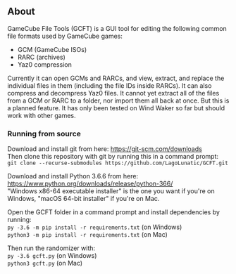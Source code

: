 
## About

GameCube File Tools (GCFT) is a GUI tool for editing the following common file formats used by GameCube games:
* GCM (GameCube ISOs)
* RARC (archives)
* Yaz0 compression

Currently it can open GCMs and RARCs, and view, extract, and replace the individual files in them (including the file IDs inside RARCs). It can also compress and decompress Yaz0 files.
It cannot yet extract all of the files from a GCM or RARC to a folder, nor import them all back at once. But this is a planned feature.
It has only been tested on Wind Waker so far but should work with other games.

### Running from source

Download and install git from here: https://git-scm.com/downloads  
Then clone this repository with git by running this in a command prompt:  
`git clone --recurse-submodules https://github.com/LagoLunatic/GCFT.git`  

Download and install Python 3.6.6 from here: https://www.python.org/downloads/release/python-366/  
"Windows x86-64 executable installer" is the one you want if you're on Windows, "macOS 64-bit installer" if you're on Mac.  

Open the GCFT folder in a command prompt and install dependencies by running:  
`py -3.6 -m pip install -r requirements.txt` (on Windows)  
`python3 -m pip install -r requirements.txt` (on Mac)  

Then run the randomizer with:  
`py -3.6 gcft.py` (on Windows)  
`python3 gcft.py` (on Mac)  
